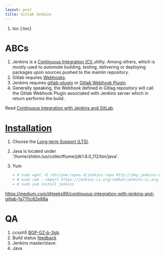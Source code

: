 ```yaml
---
layout: post
title: Gitlab Jenkins
---
```


1. toc
{:toc}

# ABCs

1. Jenkins is a [Continuous Integration (CI) ](https://en.wikipedia.org/wiki/Continuous_integration) utility. Among others, which is mostly used to _automate_ building, testing, delivering or deploying packages upon sources pushed to the mainlin repository.
2. Gitlab requires [Webhooks](https://docs.gitlab.com/ee/user/project/integrations/webhooks.html).
3. Jenkins requires [gitlab-plugin](https://github.com/jenkinsci/gitlab-plugin) or [Gitlab Webhook Plugin](https://wiki.jenkins.io/display/JENKINS/Gitlab+Hook+Plugin).
4. Generally speaking, the Webhook defined in Gitlag repository will call the Gitlab Webhook Plugin associated with Jenkins server which in return performs the build.

Read [Continuous Integration with Jenkins and GitLab](https://medium.com/@teeks99/continuous-integration-with-jenkins-and-gitlab-fa770c62e88a).

# [Installation](https://wiki.jenkins.io/display/JENKINS/Installing+Jenkins+on+Red+Hat+distributions)

1. Choose the [Long-term Support (LTS)](https://jenkins.io/changelog-stable/).
2. Java is located under '/home/shibin.luo/collectflume/jdk1.8.0_112/bin/java'.
3. Yum

   ```bash
   ~ # sudo wget -O /etc/yum.repos.d/jenkins.repo http://pkg.jenkins-ci.org/redhat-stable/jenkins.repo
   ~ # sudo rpm --import https://jenkins-ci.org/redhat/jenkins-ci.org.key
   ~ # sudo yum install jenkins
   ```

https://medium.com/@teeks99/continuous-integration-with-jenkins-and-gitlab-fa770c62e88a



# QA

1. ccssh5 [BGP-GZ-b-3gb](http://59.42.253.31:8080)
2. Build status [feedback](https://github.com/jenkinsci/gitlab-plugin)
3. Jenkins master/slave.
4. Java